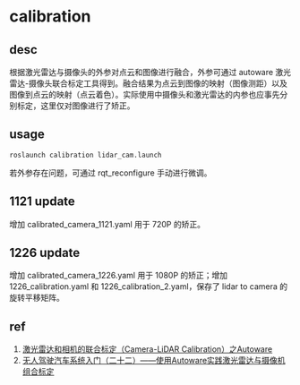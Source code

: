 # calibration

## desc

根据激光雷达与摄像头的外参对点云和图像进行融合，外参可通过 autoware 激光雷达-摄像头联合标定工具得到。融合结果为点云到图像的映射（图像测距）以及图像到点云的映射（点云着色）。实际使用中摄像头和激光雷达的内参也应事先分别标定，这里仅对图像进行了矫正。

## usage

```
roslaunch calibration lidar_cam.launch
```

若外参存在问题，可通过 rqt_reconfigure 手动进行微调。

## 1121 update

增加 calibrated_camera_1121.yaml 用于 720P 的矫正。

## 1226 update

增加 calibrated_camera_1226.yaml 用于 1080P 的矫正；增加 1226_calibration.yaml 和 1226_calibration_2.yaml，保存了 lidar to camera 的旋转平移矩阵。

## ref

1. [激光雷达和相机的联合标定（Camera-LiDAR Calibration）之Autoware](https://blog.csdn.net/learning_tortosie/article/details/82347694)
2. [无人驾驶汽车系统入门（二十二）——使用Autoware实践激光雷达与摄像机组合标定](https://blog.csdn.net/AdamShan/article/details/81670732)